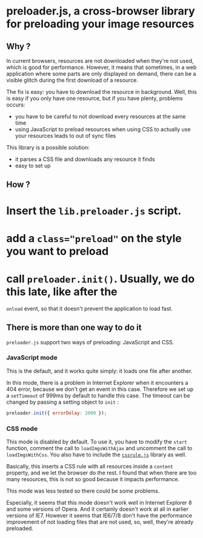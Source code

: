 preloader.js, a cross-browser library for preloading your image resources
========

Why ?
-----
In current browsers, resources are not downloaded when they're not used,
which is good for performance. However, it means that sometimes, in a web
application where some parts are only displayed on demand, there can
be a visible glitch during the first download of a resource.

The fix is easy: you have to download the resource in background. Well,
this is easy if you only have one resource, but if you have plenty,
problems occurs:
* you have to be careful to not download every resources at the same time
* using JavaScript to preload resources when using CSS to
actually use your resources leads to out of sync files

This library is a possible solution:
* it parses a CSS file and downloads any resource it finds
* easy to set up

How ?
-----
# Insert the `lib.preloader.js` script.
# add a `class="preload"` on the style you want to preload
# call `preloader.init()`. Usually, we do this late, like after the
`onload` event, so that it doesn't prevent the application to load
fast.

There is more than one way to do it
----------
`preloader.js` support two ways of preloading: JavaScript and CSS.

### JavaScript mode
This is the default, and it works quite simply: it loads one file after
another.

In this mode, there is a problem in Internet Explorer when it encounters
a 404 error, because we don't get an event in this case. Therefore
we set up a `setTimeout` of 999ms by default to handle this case. The
timeout can be changed by passing a setting object to `init` :

```javascript
preloader.init({ errorDelay: 2000 });
```

### CSS mode
This mode is disabled by default. To use it, you have to modify the
`start` function, comment the call to `loadImgsWithAjax` and uncomment
the call to `loadImgsWithCss`. You also have to include the
[`cssrule.js`](https://github.com/Orange-OpenSource/cssrule.js) library as well.

Basically, this inserts a CSS rule with all resources inside a
`content` property, and we let the browser do the rest. I found that
when there are too many resources, this is not so good because it
impacts performance.

This mode was less tested so there could be some problems.

Especially, it seems that this mode doesn't work well in Internet Explorer
8 and some versions of Opera. And it certainly doesn't work at all in 
earlier versions of IE7. However it seems that IE6/7/8 don't have
the performance improvement of not loading files that are not used,
so, well, they're already preloaded.

